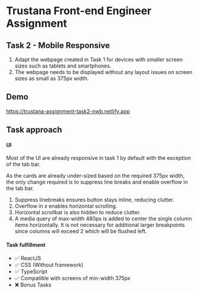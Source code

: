 # Trustana Front-end Engineer Assignment

## Task 2 - Mobile Responsive

1.  Adapt the webpage created in Task 1 for devices with smaller screen sizes such as tablets and smartphones.
2.  The webpage needs to be displayed without any layout issues on screen sizes as small as 375px width.

## Demo

https://trustana-assignment-task2-nwb.netlify.app

## Task approach

#### UI

Most of the UI are already responsive in task 1 by default with the exception of the tab bar.

As the cards are already under-sized based on the required 375px width, the only change required is to suppress line breaks and enable overflow in the tab bar.

1. Suppress linebreaks ensures button stays inline, reducing clutter.
2. Overflow in x enables horizontal scrolling.
3. Horizontal scrollbar is also hidden to reduce clutter.
4. A media query of max-width 480px is added to center the single column items horizontally. It is not necessary for additional larger breakpoints since columns will exceed 2 which will be flushed left.

#### Task fulfillment

- ✅ ReactJS
- ✅ CSS (Without framework)
- ✅ TypeScript
- ✅ Compatible with screens of min-width 375px
- ❌ Bonus Tasks
